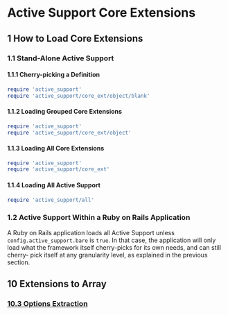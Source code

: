 # Active Support Core Extensions

## 1 How to Load Core Extensions

### 1.1 Stand-Alone Active Support

#### 1.1.1 Cherry-picking a Definition

```ruby
require 'active_support'
require 'active_support/core_ext/object/blank'
```

#### 1.1.2 Loading Grouped Core Extensions

```ruby
require 'active_support'
require 'active_support/core_ext/object'
```

#### 1.1.3 Loading All Core Extensions

```ruby
require 'active_support'
require 'active_support/core_ext'
```

#### 1.1.4 Loading All Active Support

```ruby
require 'active_support/all'
```

### 1.2 Active Support Within a Ruby on Rails Application

A Ruby on Rails application loads all Active Support unless
`config.active_support.bare` is `true`. In that case, the application will only
load what the framework itself cherry-picks for its own needs, and can still
cherry- pick itself at any granularity level, as explained in the previous
section.

## 10 Extensions to Array

### [10.3 Options Extraction][options]

[options]: http://guides.rubyonrails.org/active_support_core_extensions.html#options-extraction
